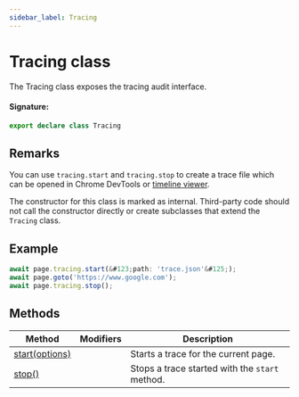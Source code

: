 ```yaml
---
sidebar_label: Tracing
---
```


# Tracing class

The Tracing class exposes the tracing audit interface.

#### Signature:

```typescript
export declare class Tracing
```

## Remarks

You can use `tracing.start` and `tracing.stop` to create a trace file which can be opened in Chrome DevTools or [timeline viewer](https://chromedevtools.github.io/timeline-viewer/).

The constructor for this class is marked as internal. Third-party code should not call the constructor directly or create subclasses that extend the `Tracing` class.

## Example

```ts
await page.tracing.start(&#123;path: 'trace.json'&#125;);
await page.goto('https://www.google.com');
await page.tracing.stop();
```

## Methods

| Method                                         | Modifiers | Description                                               |
| ---------------------------------------------- | --------- | --------------------------------------------------------- |
| [start(options)](./puppeteer.tracing.start.md) |           | Starts a trace for the current page.                      |
| [stop()](./puppeteer.tracing.stop.md)          |           | Stops a trace started with the <code>start</code> method. |
